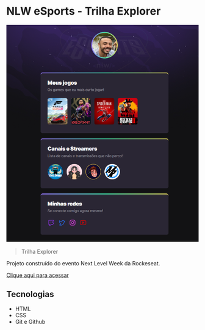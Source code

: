 # NLW eSports - Trilha Explorer

![preview](./.github/preview.png)

> Trilha Explorer

Projeto construído do evento Next Level Week da Rockeseat.

[Clique aqui para acessar](https://nicolasnola.github.io/NLW22/)


## Tecnologias

- HTML
- CSS
- Git e Github

